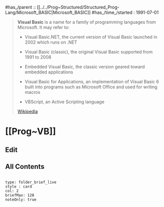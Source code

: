 ﻿---
aliases:
- Visual-Basic
---

#has_/parent :: [[../../Prog~Structured/Structured_Prog-Lang/Microsoft_BASIC|Microsoft_BASIC]] 
#has_/time_/started : 1991-07-01 


> **Visual Basic** is a name for a family of programming languages from Microsoft. It may refer to:
>
> - Visual Basic.NET, the current version of Visual Basic launched in 2002 which runs on .NET
>
> - Visual Basic (classic), the original Visual Basic supported from 1991 to 2008
>
> - Embedded Visual Basic, the classic version geared toward embedded applications
>
> - Visual Basic for Applications, an implementation of Visual Basic 6 built into programs such as Microsoft Office and used for writing macros
>
> - VBScript, an Active Scripting language
>
> [Wikipedia](https://en.wikipedia.org/wiki/Visual%20Basic)



# [[Prog~VB]] 



## Edit

## All Contents

```folderv
```

```ccard
type: folder_brief_live
style : card
col: 2
briefMax: 128
noteOnly: true
```


